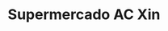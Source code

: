 ---
title: "Supermercado AC Xin"
url: /ciudad-autonoma-de-buenos-aires/supermercado-ac-xin/
shop: Supermarkt
---